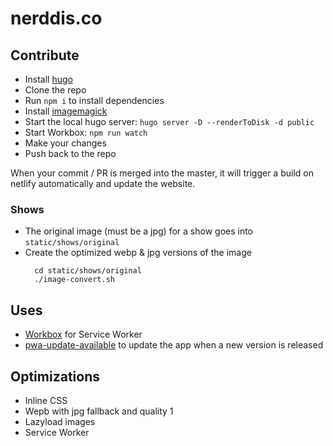 # nerddis.co

## Contribute

* Install [hugo](https://gohugo.io/getting-started/installing/)
* Clone the repo
* Run `npm i` to install dependencies
* Install [imagemagick](https://imagemagick.org/script/download.php)
* Start the local hugo server: `hugo server -D --renderToDisk -d public`
* Start Workbox: `npm run watch`
* Make your changes
* Push back to the repo

When your commit / PR is merged into the master, it will trigger a build on netlify automatically and update the website. 


### Shows

* The original image (must be a jpg) for a show goes into `static/shows/original`
* Create the optimized webp & jpg versions of the image
  ```
    cd static/shows/original
    ./image-convert.sh
  ```


## Uses

* [Workbox](https://developers.google.com/web/tools/workbox/guides/generate-service-worker/cli) for Service Worker
* [pwa-update-available](https://github.com/thepassle/pwa-helpers#pwa-update-available) to update the app when a new version is released



## Optimizations

* Inline CSS
* Wepb with jpg fallback and quality 1
* Lazyload images
* Service Worker
